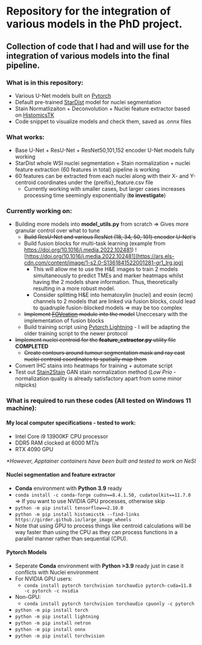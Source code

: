 # Repository for the integration of various models in the PhD project.
## Collection of code that I had and will use for the integration of various models into the final pipeline.
### What is in this repository:
- Various U-Net models built on [Pytorch](https://pytorch.org/docs/stable/index.html)
- Default pre-trained [StarDist](https://github.com/stardist/stardist) model for nuclei segmentation
- Stain Normatlizaiton + Deconvolution + Nuclei feature extractor based on [HistomicsTK](https://digitalslidearchive.github.io/HistomicsTK/index.html)
- Code snippet to visualize models and check them, saved as .onnx files
### What works:
- Base U-Net + ResU-Net + ResNet50,101,152 encoder U-Net models fully working
- StarDist whole WSI nuclei segmentation + Stain normalization + nuclei feature extraction (60 features in total) pipeline is working
- 60 features can be extracted from each nuclei along with their X- and Y-centroid coordinates under the {preifix}_feature.csv file
    - Currently working with smaller cases, but larger cases increases processing time seemingly exponentially (__to investigate__)
### Currently working on:
- Building more models into __model_utils.py__ from scratch => Gives more granular control over what to tune 
    - ~~Build ResU-Net and various ResNet (18, 34, 50, 101) encoder U-Net's~~
    - Build fusion blocks for multi-task learning (example from https://doi.org/10.1016/j.media.2022.102481)
    ![https://doi.org/10.1016/j.media.2022.102481](https://ars.els-cdn.com/content/image/1-s2.0-S1361841522001281-gr1_lrg.jpg)
        - This will allow me to use the H&E images to train 2 models simultaneously to predict TMEs and marker heatmaps whilst having the 2 models share information. Thus, theoretically resulting in a more robust model.
        - Consider splitting H&E into hematoxylin (nuclei) and eosin (ecm) channels to 2 models that are linked via fusion blocks, could lead to quadruple fusion-blocked models => may be too complex
    - ~~Implement [FOVeation](https://github.com/lxasqjc/Foveation-Segmentation) module into the model~~ Uneccesary with the implementation of fusion blocks  
    - Build training script using [Pytorch Lightning](https://lightning.ai/pytorch-lightning) - I will be adapting the older training script to the newer protocol
- ~~Implement nuclei centroid for the __feature_extractor.py__ utility file~~ **COMPLETED**
    - ~~Create contours around tumour segmentation mask and ray cast nuclei centroid coordinates to spatially map them~~
- Convert IHC stains into heatmaps for training + automate script
- Test out [Stain2Stain](https://github.com/pegahs1993/Stain-to-Stain-Translation) GAN stain normalization method (_Low Prio_ - normalization quality is already satisfactory apart from some minor nitpicks)
### What is required to run these codes (All tested on Windows 11 machine):
#### My local computer specifications - tested to work:
- Intel Core i9 13900KF CPU processor
- DDR5 RAM clocked at 6000 MT/s
- RTX 4090 GPU

_*However, Apptainer containers have been built and tested to work on NeSI_
#### Nuclei segmentation and feature extractor
- __Conda__ environment with __Python 3.9__ ready
- ```conda install -c conda-forge cudnn==8.4.1.50, cudatoolkit==11.7.0``` => If you want to use NVIDIA GPU processes, otherwise skip
- ```python -m pip install tensorflow==2.10.0```
- ```python -m pip install histomicstk --find-links https://girder.github.io/large_image_wheels```
- Note that using GPU to process things like centroid calculations will be way faster than using the CPU as they can process functions in a parallel manner rather than sequential (CPU).

#### Pytorch Models
- Seperate __Conda__ environment with __Python >3.9__ ready just in case it conflicts with Nuclei environment
- For NVIDIA GPU users:
    - ```conda install pytorch torchvision torchaudio pytorch-cuda=11.8 -c pytorch -c nvidia```
- Non-GPU:
    - ```conda install pytorch torchvision torchaudio cpuonly -c pytorch```
- ```python -m pip install torch```
- ```python -m pip install lightning```
- ```python -m pip install netron```
- ```python -m pip install onnx```
- ```python -m pip install torchvision```
 

